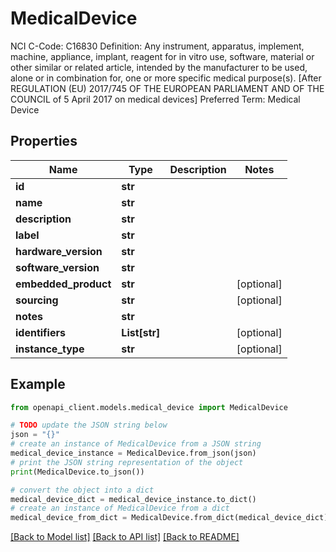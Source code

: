 # MedicalDevice

NCI C-Code: C16830 Definition: Any instrument, apparatus, implement, machine, appliance, implant, reagent for in vitro use, software, material or other similar or related article, intended by the manufacturer to be used, alone or in combination for, one or more specific medical purpose(s). [After REGULATION (EU) 2017/745 OF THE EUROPEAN PARLIAMENT AND OF THE COUNCIL of 5 April 2017 on medical devices] Preferred Term: Medical Device

## Properties

Name | Type | Description | Notes
------------ | ------------- | ------------- | -------------
**id** | **str** |  | 
**name** | **str** |  | 
**description** | **str** |  | 
**label** | **str** |  | 
**hardware_version** | **str** |  | 
**software_version** | **str** |  | 
**embedded_product** | **str** |  | [optional] 
**sourcing** | **str** |  | [optional] 
**notes** | **str** |  | 
**identifiers** | **List[str]** |  | [optional] 
**instance_type** | **str** |  | [optional] 

## Example

```python
from openapi_client.models.medical_device import MedicalDevice

# TODO update the JSON string below
json = "{}"
# create an instance of MedicalDevice from a JSON string
medical_device_instance = MedicalDevice.from_json(json)
# print the JSON string representation of the object
print(MedicalDevice.to_json())

# convert the object into a dict
medical_device_dict = medical_device_instance.to_dict()
# create an instance of MedicalDevice from a dict
medical_device_from_dict = MedicalDevice.from_dict(medical_device_dict)
```
[[Back to Model list]](../README.md#documentation-for-models) [[Back to API list]](../README.md#documentation-for-api-endpoints) [[Back to README]](../README.md)


